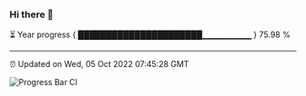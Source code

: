### Hi there 👋

⏳ Year progress { ██████████████████████▁▁▁▁▁▁▁▁ } 75.98 %

---

⏰ Updated on Wed, 05 Oct 2022 07:45:28 GMT

![Progress Bar CI](https://github.com/liununu/liununu/workflows/Progress%20Bar%20CI/badge.svg)
